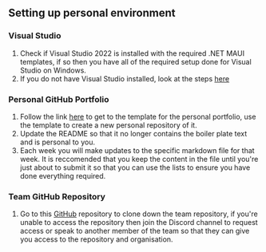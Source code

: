 ## Setting up personal environment

### Visual Studio
1. Check if Visual Studio 2022 is installed with the required .NET MAUI templates, if so then you have all of the required setup done for Visual Studio on Windows.
2. If you do not have Visual Studio installed, look at the steps [here](https://github.com/edinburgh-napier/SET09102/blob/main/practicals/01_setup.md#recommendations)

### Personal GitHub Portfolio
1. Follow the link [here](https://github.com/edinburgh-napier/SET09102_portfolio/tree/main) to get to the template for the personal portfolio, use the template to create a new personal repository of it.
2. Update the README so that it no longer contains the boiler plate text and is personal to you. 
3. Each week you will make updates to the specific markdown file for that week. It is reccomended that you keep the content in the file until you're just about to submit it so that you can use the lists to ensure you have done everything required.

### Team GitHub Repository
1. Go to this [GitHub](https://github.com/Software-Engineering-Red/Team_Project) repository to clone down the team repository, if you're unable to access the repository then join the Discord channel to request access or speak to another member of the team so that they can give you access to the repository and organisation. 